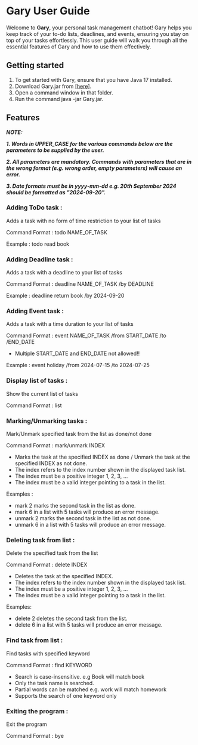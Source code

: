 # Gary User Guide

Welcome to **Gary**, your personal task management chatbot! Gary helps you keep track of your to-do lists, deadlines, and events, ensuring you stay on top of your tasks effortlessly. This user guide will walk you through all the essential features of Gary and how to use them effectively.

## Getting started 
1. To get started with Gary, ensure that you have Java 17 installed.
2. Download Gary.jar from [[here]](https://github.com/kuiktzecheng/ip/releases).
4. Open a command window in that folder.
5. Run the command java -jar Gary.jar.

## Features

***NOTE:***

***1. Words in UPPER_CASE for the various commands below are the parameters to be supplied by the user.***

***2. All parameters are mandatory. Commands with parameters that are in the wrong format (e.g. wrong order, empty parameters) will cause an error.***

***3. Date formats must be in yyyy-mm-dd e.g. 20th September 2024 should be formatted as "2024-09-20".***

### Adding ToDo task : 
Adds a task with no form of time restriction to your list of tasks

Command Format : todo NAME_OF_TASK

Example : todo read book

### Adding Deadline task : 
Adds a task with a deadline to your list of tasks

Command Format : deadline NAME_OF_TASK /by DEADLINE

Example : deadline return book /by 2024-09-20

### Adding Event task : 
Adds a task with a time duration to your list of tasks

Command Format : event NAME_OF_TASK /from START_DATE /to /END_DATE

+ Multiple START_DATE and END_DATE not allowed!!

Example : event holiday /from 2024-07-15 /to 2024-07-25

### Display list of tasks : 
Show the current list of tasks

Command Format : list

### Marking/Unmarking tasks : 
Mark/Unmark specified task from the list as done/not done

Command Format : mark/unmark INDEX

+ Marks the task at the specified INDEX as done / Unmark the task at the specified INDEX as not done.
+ The index refers to the index number shown in the displayed task list.
+ The index must be a positive integer 1, 2, 3, …​
+ The index must be a valid integer pointing to a task in the list.

Examples : 
+ mark 2 marks the second task in the list as done.
+ mark 6 in a list with 5 tasks will produce an error message.
+ unmark 2 marks the second task in the list as not done.
+ unmark 6 in a list with 5 tasks will produce an error message.

### Deleting task from list : 
Delete the specified task from the list

Command Format : delete INDEX

+ Deletes the task at the specified INDEX.
+ The index refers to the index number shown in the displayed task list.
+ The index must be a positive integer 1, 2, 3, …​
+ The index must be a valid integer pointing to a task in the list.

Examples:
+ delete 2 deletes the second task from the list.
+ delete 6 in a list with 5 tasks will produce an error message.

### Find task from list : 
Find tasks with specified keyword

Command Format : find KEYWORD

+ Search is case-insensitive. e.g Book will match book
+ Only the task name is searched.
+ Partial words can be matched e.g. work will match homework
+ Supports the search of one keyword only

### Exiting the program : 
Exit the program 

Command Format : bye

